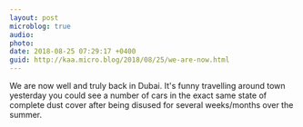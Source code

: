 ```yaml
---
layout: post
microblog: true
audio: 
photo: 
date: 2018-08-25 07:29:17 +0400
guid: http://kaa.micro.blog/2018/08/25/we-are-now.html
---
```

We are now well and truly back in Dubai. It's funny travelling around town yesterday you could see a number of cars in the exact same state of complete dust cover after being disused for several weeks/months over the summer. 
